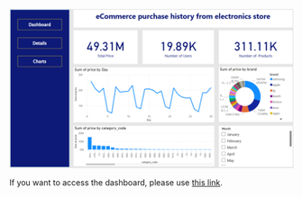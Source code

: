 ![Dashboard Screenshot](./Dashboard.png)

If you want to access the dashboard, please use [this link](https://app.powerbi.com/links/MrPZCQSKvJ?ctid=1695066a-e388-40d1-8ed5-5d0b28ba9f80&pbi_source=linkShare).

